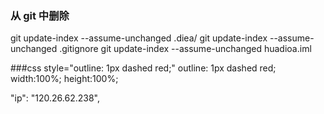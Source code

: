 ### 从 git 中删除
git update-index --assume-unchanged .diea/
git update-index --assume-unchanged .gitignore
git update-index --assume-unchanged huadioa.iml


###css
style="outline: 1px dashed red;"
outline: 1px dashed red;
width:100%;
height:100%;


"ip": "120.26.62.238",